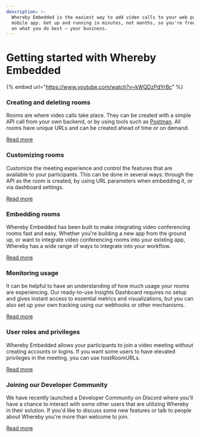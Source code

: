 ```yaml
---
description: >-
  Whereby Embedded is the easiest way to add video calls to your web page or
  mobile app. Get up and running in minutes, not months, so you're free to focus
  on what you do best — your business.
---
```


# Getting started with Whereby Embedded

{% embed url="https://www.youtube.com/watch?v=kWQDzPdYrBc" %}

### Creating and deleting rooms

Rooms are where video calls take place. They can be created with a simple API call from your own backend, or by using tools such as [Postman](https://www.postman.com/). All rooms have unique URLs and can be created ahead of time or on demand.

[Read more](../creating-and-deleting-rooms/)

### Customizing rooms

Customize the meeting experience and control the features that are available to your participants. This can be done in several ways: through the API as the room is created, by using URL parameters when embedding it, or via dashboard settings.

[Read more](../customizing-rooms/)

### Embedding rooms

Whereby Embedded has been built to make integrating video conferencing rooms fast and easy. Whether you're building a new app from the ground up, or want to integrate video conferencing rooms into your existing app, Whereby has a wide range of ways to integrate into your workflow.

[Read more](embedding-rooms/)

### Monitoring usage

It can be helpful to have an understanding of how much usage your rooms are experiencing. Our ready-to-use Insights Dashboard requires no setup and gives instant access to essential metrics and visualizations, but you can also set up your own tracking using our webhooks or other mechanisms.

[Read more](monitoring-usage.md)

### User roles and privileges

Whereby Embedded allows your participants to join a video meeting without creating accounts or logins. If you want some users to have elevated privileges in the meeting, you can use hostRoomURLs.

[Read more](../user-roles-and-privileges.md)

### Joining our Developer Community

We have recently launched a Developer Community on Discord where you'll have a chance to interact with some other users that are utilizing Whereby in their solution. If you'd like to discuss some new features or talk to people about Whereby you're more than welcome to join.

[Read more](https://whereby.helpscoutdocs.com/article/737-joining-wherebys-dev-community)

